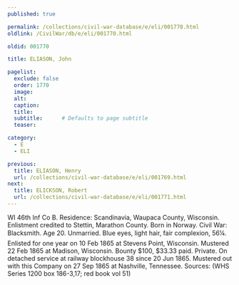 ```yaml
---
published: true

permalink: /collections/civil-war-database/e/eli/001770.html
oldlink: /CivilWar/db/e/eli/001770.html

oldid: 001770

title: ELIASON, John

pagelist:
  exclude: false
  order: 1770
  image: 
  alt:
  caption:
  title:
  subtitle:      # Defaults to page subtitle
  teaser:

category: 
  - E 
  - ELI

previous:
  title: ELIASON, Henry
  url: /collections/civil-war-database/e/eli/001769.html  
next:
  title: ELICKSON, Robert
  url: /collections/civil-war-database/e/eli/001771.html   
---
```

WI 46th Inf Co B. Residence: Scandinavia, Waupaca County, Wisconsin. Enlistment credited to Stettin, Marathon County. Born in Norway. Civil War: Blacksmith. Age 20. Unmarried. Blue eyes, light hair, fair complexion, 5&#146;6&frac14;&#148;. Enlisted for one year on 10 Feb 1865 at Stevens Point, Wisconsin. Mustered 22 Feb 1865 at Madison, Wisconsin. Bounty $100, $33.33 paid. Private. On detached service at railway blockhouse 38 since 20 Jun 1865. Mustered out with this Company on 27 Sep 1865 at Nashville, Tennessee. Sources: (WHS Series 1200 box 186-3,17; red book vol 51)